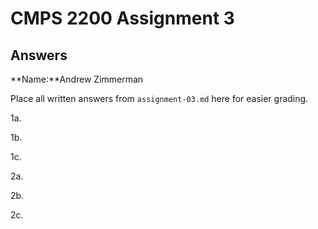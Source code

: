 # CMPS 2200 Assignment 3
## Answers

**Name:**Andrew Zimmerman


Place all written answers from `assignment-03.md` here for easier grading.

1a.

1b.

1c.

2a.

2b.

2c.
